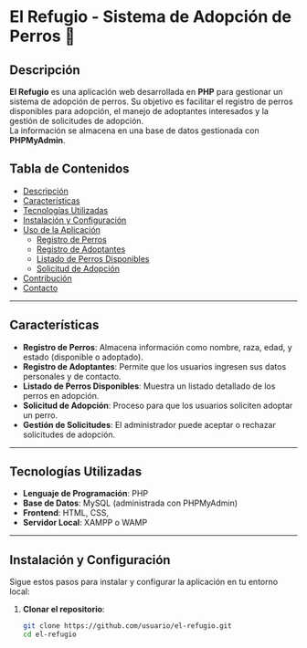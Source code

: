 # El Refugio - Sistema de Adopción de Perros 🐶

## Descripción
**El Refugio** es una aplicación web desarrollada en **PHP** para gestionar un sistema de adopción de perros. Su objetivo es facilitar el registro de perros disponibles para adopción, el manejo de adoptantes interesados y la gestión de solicitudes de adopción.  
La información se almacena en una base de datos gestionada con **PHPMyAdmin**.

## Tabla de Contenidos
- [Descripción](#descripción)
- [Características](#características)
- [Tecnologías Utilizadas](#tecnologías-utilizadas)
- [Instalación y Configuración](#instalación-y-configuración)
- [Uso de la Aplicación](#uso-de-la-aplicación)
  - [Registro de Perros](#registro-de-perros)
  - [Registro de Adoptantes](#registro-de-adoptantes)
  - [Listado de Perros Disponibles](#listado-de-perros-disponibles)
  - [Solicitud de Adopción](#solicitud-de-adopción)
- [Contribución](#contribución)
- [Contacto](#contacto)

---

## Características
- **Registro de Perros**: Almacena información como nombre, raza, edad, y estado (disponible o adoptado).
- **Registro de Adoptantes**: Permite que los usuarios ingresen sus datos personales y de contacto.
- **Listado de Perros Disponibles**: Muestra un listado detallado de los perros en adopción.
- **Solicitud de Adopción**: Proceso para que los usuarios soliciten adoptar un perro.
- **Gestión de Solicitudes**: El administrador puede aceptar o rechazar solicitudes de adopción.

---

## Tecnologías Utilizadas
- **Lenguaje de Programación**: PHP
- **Base de Datos**: MySQL (administrada con PHPMyAdmin)
- **Frontend**: HTML, CSS, 
- **Servidor Local**: XAMPP o WAMP

---

## Instalación y Configuración
Sigue estos pasos para instalar y configurar la aplicación en tu entorno local:

1. **Clonar el repositorio**:
   ```bash
   git clone https://github.com/usuario/el-refugio.git
   cd el-refugio
